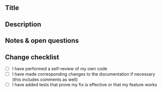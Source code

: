 ## Title
<!---
The title of the PR will be the commit message of the merge commit, so please make sure it is descriptive enough.
We utilize the Conventional Commits specification for our commit messages. See <https://www.conventionalcommits.org/en/v1.0.0/#specification> for more information.
The commit tag types can be of one of the following: feat, fix, deps, refactor, chore, docs. See <https://github.com/libp2p/js-libp2p/blob/master/.github/workflows/main.yml#L235-L242>

The title must also be fewer than 72 characters long or it will fail the Semantic PR check. See <https://github.com/libp2p/js-libp2p/blob/master/.github/workflows/semantic-pull-request.yml>

--->

## Description

<!--
Please write a summary of your changes and why you made them.
Please include any relevant issues in here, for example:

Related https://github.com/libp2p/js-libp2p/issues/ABCD.
Fixes https://github.com/libp2p/js-libp2p/issues/XYZ.
-->

## Notes & open questions

<!--
Any notes, remarks or open questions you have to make about the PR which don't need to go into the final commit message.
-->

## Change checklist

- [ ] I have performed a self-review of my own code
- [ ] I have made corresponding changes to the documentation if necessary (this includes comments as well)
- [ ] I have added tests that prove my fix is effective or that my feature works
